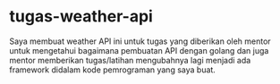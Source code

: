 # tugas-weather-api
Saya membuat weather API ini untuk tugas yang diberikan oleh mentor untuk mengetahui bagaimana pembuatan API dengan golang dan juga mentor memberikan tugas/latihan mengubahnya lagi menjadi ada framework didalam kode pemrograman yang saya buat.
